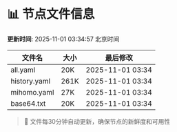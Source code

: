 # 📊 节点文件信息

**更新时间**: 2025-11-01 03:34:57 北京时间

| 文件名 | 大小 | 最后修改 |
|--------|------|----------|
| all.yaml | 20K | 2025-11-01 03:34 |
| history.yaml | 261K | 2025-11-01 03:34 |
| mihomo.yaml | 27K | 2025-11-01 03:34 |
| base64.txt | 20K | 2025-11-01 03:34 |

> 🔄 文件每30分钟自动更新，确保节点的新鲜度和可用性
